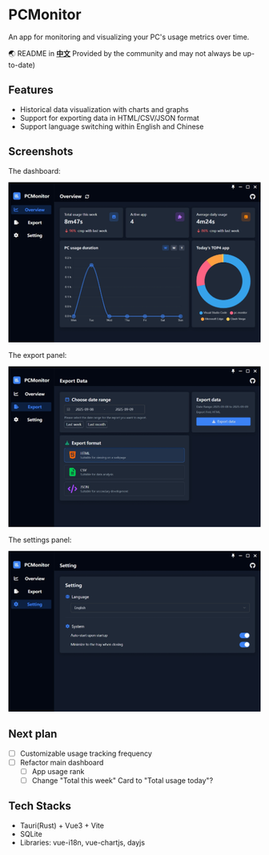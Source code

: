 # PCMonitor

An app for monitoring and visualizing your PC's usage metrics over time.

🌏 README in
[**中文**](https://github.com/Yang-ZhiHang/pc-monitor/blob/master/docs/README.zh-CN.md) Provided by the community and may not always be up-to-date)

## Features

- Historical data visualization with charts and graphs
- Support for exporting data in HTML/CSV/JSON format
- Support language switching within English and Chinese

## Screenshots

The dashboard:

![dashboard](https://raw.githubusercontent.com/Yang-ZhiHang/pc-monitor/master/image/dashboard.jpg)

The export panel:

![export](https://raw.githubusercontent.com/Yang-ZhiHang/pc-monitor/master/image/export.jpg)

The settings panel:

![settings](https://raw.githubusercontent.com/Yang-ZhiHang/pc-monitor/master/image/setting.jpg)

## Next plan

- [ ] Customizable usage tracking frequency
- [ ] Refactor main dashboard
    - [ ] App usage rank
    - [ ] Change "Total this week" Card to "Total usage today"?

## Tech Stacks

- Tauri(Rust) + Vue3 + Vite
- SQLite
- Libraries: vue-i18n, vue-chartjs, dayjs